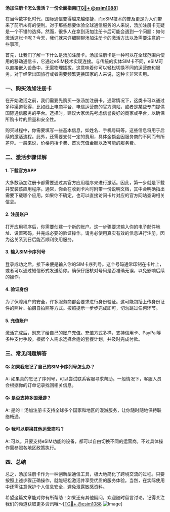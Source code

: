 **汤加注册卡怎么激活？一份全面指南[[TG💪+ @esim1088](https://t.me/s/esim1088)]**

在当今数字化时代，国际通信变得越来越便捷，而eSIM技术的普及更是为人们带来了前所未有的便利。对于那些想要体验全球通信服务的人来说，汤加注册卡无疑是一个不错的选择。然而，很多人在拿到汤加注册卡后可能会遇到一个问题：如何激活这张卡呢？今天，我们就来详细聊聊汤加注册卡的激活方法以及需要注意的一些事项。

首先，让我们了解一下什么是汤加注册卡。汤加注册卡是一种可以在全球范围内使用的移动通信卡，它通过eSIM技术实现连接。与传统的实体SIM卡不同，eSIM可以直接嵌入设备中，无需物理插拔，这意味着你可以轻松切换不同的运营商和服务。对于经常出国旅行或者需要频繁更换国家的人来说，这种卡非常实用。

### 一、购买汤加注册卡

在开始激活之前，我们需要先购买一张汤加注册卡。通常情况下，这类卡可以通过多种渠道获得，比如线上电商平台、电信运营商的官方网站，或者是某些专门提供国际通信服务的平台。选择时，建议大家优先考虑信誉良好的商家或平台，以确保所购卡片的质量和安全性。

购买过程中，你需要填写一些基本信息，如姓名、手机号码等。这些信息将用于后续的激活流程。此外，还需要支付一定的费用，具体金额会因服务商的不同而有所差异。一般来说，价格包括卡费、首次充值金额以及可能的服务费。

### 二、激活步骤详解

#### 1. 下载官方APP

大多数汤加注册卡都需要通过其官方应用程序来进行激活。因此，第一步就是下载并安装该应用程序。通常，你会在收到卡片时附带一份说明文档，其中会明确指出需要下载哪个应用。如果你不确定，也可以直接访问卡片对应的官方网站查询相关信息。

#### 2. 注册账户

打开应用程序后，你需要创建一个新的账户。这一步骤要求输入你的电子邮件地址、设置密码，并完成必要的验证操作。请务必使用真实有效的信息进行注册，因为这关系到日后能否顺利使用服务。

#### 3. 输入SIM卡序列号

登录成功之后，接下来便是输入你的SIM卡序列号。这个号码通常印制在卡片上，或者可以通过短信形式发送给你。确保仔细核对号码是否准确无误，以免影响后续的操作。

#### 4. 验证身份

为了保障用户的安全，许多服务商都会要求进行身份验证。这可能包括上传身份证件的照片、拍摄自拍照等方式。按照提示一步步完成即可，切勿跳过任何环节。

#### 5. 充值账户

激活完成后，别忘了给自己的账户充值。充值方式多样，支持信用卡、PayPal等多种支付手段。根据个人需求选择合适的套餐计划，并及时完成付款。

### 三、常见问题解答

#### Q: 如果我忘记了自己的SIM卡序列号怎么办？
A: 如果真的忘记了序列号，可以尝试联系客服寻求帮助。一般情况下，客服人员会根据你的订单记录找回相关信息。

#### Q: 是否支持多国漫游？
A: 是的！汤加注册卡支持全球多个国家和地区的漫游服务，让你随时随地保持联络畅通。

#### Q: 我可以更换其他运营商吗？
A: 可以。只要支持eSIM功能的设备，都可以自由切换不同的运营商。不过具体操作需参照各地区政策执行。

### 四、总结

总之，汤加注册卡作为一种创新型通信工具，极大地简化了跨境交流的过程。只要按照上述步骤正确操作，就能轻松激活并享受优质的服务体验。当然，在实际使用中还需注意保护个人信息安全，避免泄露敏感资料。

希望这篇文章能对你有所帮助！如果还有其他疑问，欢迎随时留言讨论。记得关注我们的频道获取更多资讯哦～[[TG💪+ @esim1088](https://t.me/s/esim1088) ![Image](https://i.postimg.cc/4NQfJmqS/Snipaste-2025-05-13-00-14-12.png)]